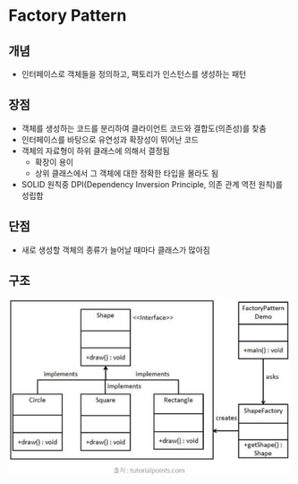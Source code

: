 # Factory Pattern
## 개념
- 인터페이스로 객체들을 정의하고, 팩토리가 인스턴스를 생성하는 패턴

## 장점

- 객체를 생성하는 코드를 분리하여 클라이언트 코드와 결합도(의존성)를 찾춤
- 인터페이스를 바탕으로 유연성과 확장성이 뛰어난 코드
- 객체의 자료형이 하위 클래스에 의해서 결정됨
    - 확장이 용이
    - 상위 클래스에서 그 객체에 대한 정확한 타입을 몰라도 됨
- SOLID 원칙중 DPI(Dependency Inversion Principle, 의존 관계 역전 원칙)를 성립합

## 단점

- 새로 생성할 객체의 종류가 늘어날 때마다 클래스가 많아짐

## 구조
![class_diagram](img/class_diagram.png)